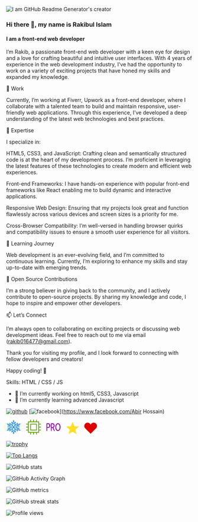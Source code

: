 ![I am GitHub Readme Generator's creator](https://media.licdn.com/dms/image/D5616AQE9ZdNAxoenvg/profile-displaybackgroundimage-shrink_350_1400/0/1690570810193?e=1696464000&v=beta&t=xertuDzzGcWJAtJlXuIKpkw-eCINH8CKXVmhq2fsUaY)

### Hi there 👋, my name is Rakibul Islam
#### I am a front-end web developer
I’m Rakib, a passionate front-end web developer with a keen eye for design and a love for crafting beautiful and intuitive user interfaces. With 4 years of experience in the web development industry, I’ve had the opportunity to work on a variety of exciting projects that have honed my skills and expanded my knowledge.

💼 Work

Currently, I’m working at Fiverr, Upwork as a front-end developer, where I collaborate with a talented team to build and maintain responsive, user-friendly web applications. Through this experience, I’ve developed a deep understanding of the latest web technologies and best practices.

🚀 Expertise

I specialize in:

HTML5, CSS3, and JavaScript: Crafting clean and semantically structured code is at the heart of my development process. I’m proficient in leveraging the latest features of these technologies to create modern and efficient web experiences.

Front-end Frameworks: I have hands-on experience with popular front-end frameworks like React enabling me to build dynamic and interactive applications.

Responsive Web Design: Ensuring that my projects look great and function flawlessly across various devices and screen sizes is a priority for me.

Cross-Browser Compatibility: I’m well-versed in handling browser quirks and compatibility issues to ensure a smooth user experience for all visitors.

🌱 Learning Journey

Web development is an ever-evolving field, and I’m committed to continuous learning. Currently, I’m exploring to enhance my skills and stay up-to-date with emerging trends.

🌟 Open Source Contributions

I’m a strong believer in giving back to the community, and I actively contribute to open-source projects. By sharing my knowledge and code, I hope to inspire and empower other developers.

📫 Let’s Connect

I’m always open to collaborating on exciting projects or discussing web development ideas. Feel free to reach out to me via email (rakib016477@gmail.com).

Thank you for visiting my profile, and I look forward to connecting with fellow developers and creators!

Happy coding! 🚀

Skills: HTML / CSS / JS

- 🔭 I’m currently working on html5, CSS3, Javascript 
- 🌱 I’m currently learning advanced Javascript 


[<img src='https://cdn.jsdelivr.net/npm/simple-icons@3.0.1/icons/github.svg' alt='github' height='40'>](https://github.com/RakibHossainGitHub)  [<img src='https://cdn.jsdelivr.net/npm/simple-icons@3.0.1/icons/facebook.svg' alt='facebook' height='40'>](https://www.facebook.com/Abir Hossain)  

<a href='https://archiveprogram.github.com/'><img src='https://raw.githubusercontent.com/acervenky/animated-github-badges/master/assets/acbadge.gif' width='40' height='40'></a> <a href='https://docs.github.com/en/developers'><img src='https://raw.githubusercontent.com/acervenky/animated-github-badges/master/assets/devbadge.gif' width='40' height='40'></a> <a href='https://github.com/pricing'><img src='https://raw.githubusercontent.com/acervenky/animated-github-badges/master/assets/pro.gif' width='40' height='40'></a> <a href='https://stars.github.com/'><img src='https://raw.githubusercontent.com/acervenky/animated-github-badges/master/assets/starbadge.gif' width='35' height='35'></a> <a href='https://docs.github.com/en/github/supporting-the-open-source-community-with-github-sponsors'><img src='https://raw.githubusercontent.com/acervenky/animated-github-badges/master/assets/sponsorbadge.gif' width='35' height='35'></a> 

[![trophy](https://github-profile-trophy.vercel.app/?username=RakibHossainGitHub)](https://github.com/ryo-ma/github-profile-trophy)

[![Top Langs](https://github-readme-stats.vercel.app/api/top-langs/?username=RakibHossainGitHub)](https://github.com/anuraghazra/github-readme-stats)

![GitHub stats](https://github-readme-stats.vercel.app/api?username=RakibHossainGitHub&show_icons=true&count_private=true)  

![GitHub Activity Graph](https://activity-graph.herokuapp.com/graph?username=RakibHossainGitHub)  

![GitHub metrics](https://metrics.lecoq.io/RakibHossainGitHub)  

![GitHub streak stats](https://streak-stats.demolab.com/?user=RakibHossainGitHub)  

![Profile views](https://gpvc.arturio.dev/RakibHossainGitHub)  
